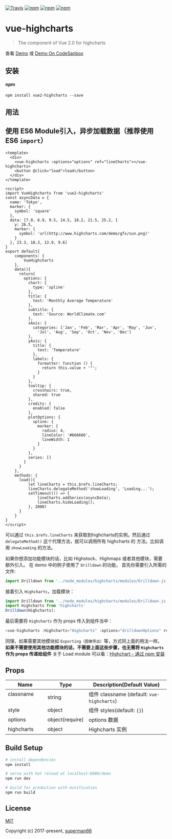 [![Travis](https://img.shields.io/travis/superman66/vue-highcharts.svg)](https://travis-ci.org/superman66/vue-highcharts) [![npm](https://img.shields.io/npm/v/vue2-highcharts.svg?style=plastic)](https://www.npmjs.com/package/vue2-highcharts) [![npm](https://img.shields.io/npm/dt/vue2-highcharts.svg?style=plastic)](https://www.npmjs.com/package/vue2-highcharts) [![npm](https://img.shields.io/npm/l/vue2-highcharts.svg)](https://www.npmjs.com/package/vue2-highcharts)
# vue-highcharts

> The component of Vue 2.0 for highcharts

查看 [Demo](http://chenhuichao.com/vue-highcharts/demo/)
或
[Demo On CodeSanbox](https://codesandbox.io/s/jjyqvv0k13)

## 安装
#### npm
```
npm install vue2-highcharts --save
```
## 用法

## 使用 ES6 Module引入，异步加载数据（推荐使用 ES6 `import`）
```es6
<template>
  <div>
    <vue-highcharts :options="options" ref="lineCharts"></vue-highcharts>
    <button @click="load">load</button>
  </div>
</template>

<script>
import VueHighcharts from 'vue2-highcharts'
const asyncData = {
  name: 'Tokyo',
  marker: {
    symbol: 'square'
  },
  data: [7.0, 6.9, 9.5, 14.5, 18.2, 21.5, 25.2, {
    y: 26.5,
    marker: {
      symbol: 'url(http://www.highcharts.com/demo/gfx/sun.png)'
    }
  }, 23.3, 18.3, 13.9, 9.6]
}
export default{
    components: {
        VueHighcharts
    },
    data(){
      return{
        options: {
          chart: {
            type: 'spline'
          },
          title: {
            text: 'Monthly Average Temperature'
          },
          subtitle: {
            text: 'Source: WorldClimate.com'
          },
          xAxis: {
            categories: ['Jan', 'Feb', 'Mar', 'Apr', 'May', 'Jun',
              'Jul', 'Aug', 'Sep', 'Oct', 'Nov', 'Dec']
          },
          yAxis: {
            title: {
              text: 'Temperature'
            },
            labels: {
              formatter: function () {
                return this.value + '°';
              }
            }
          },
          tooltip: {
            crosshairs: true,
            shared: true
          },
          credits: {
            enabled: false
          },
          plotOptions: {
            spline: {
              marker: {
                radius: 4,
                lineColor: '#666666',
                lineWidth: 1
              }
            }
          },
          series: []
        }
      }
    },
    methods: {
      load(){
          let lineCharts = this.$refs.lineCharts;
          lineCharts.delegateMethod('showLoading', 'Loading...');
          setTimeout(() => {
              lineCharts.addSeries(asyncData);
              lineCharts.hideLoading();
          }, 2000)
      }
    }
}
</script>
```
可以通过 `this.$refs.lineCharts` 来获取到highcharts的实例。然后通过 `delegateMethod()` 这个代理方法，就可以调用所有 highcharts 的 方法。比如调用 `showLoading` 的方法。

如果你想添加功能模块的话，比如 Highstock、Highmaps 或者其他模块，需要额外引入。
在 demo 中的例子使用了 `Drilldown` 的功能，
首先你需要引入所需的文件:

```javascript
import Drilldown from '../node_modules/highcharts/modules/Drilldown.js'
```
接着引入 `Highcharts`，加载模块：

```javascript
import Drilldown from '../node_modules/highcharts/modules/Drilldown.js'
import Highcharts from 'highcharts'
Drilldown(Highcharts);
```
最后需要将 `Highcharts` 作为 props 传入到组件当中：

```javascript
<vue-highcharts :Highcharts="Highcharts" :options="drilldownOptions" ref="drilldownChart"></vue-highcharts>
```
同理，如果需要其他模块如 `Exporting（图像导出）`等，方式同上面的用法一样。 
**如果不需要使用其他功能模块的话，不需要上面这些步骤，也无需将 `Highcharts` 作为 props 传递给组件**
关于 Load module 可以看：[Highchart - 通过 npm 安装](https://www.hcharts.cn/docs/install-from-npm)

## Props
|Name                | Type          | Description(Default Value)   |
|-------------------- | ---------------- | -------------------|
|classname              | string            | 组件 classname  (default: `vue-highcharts`)| 
|style               | object  | 组件 styles(default: `{}`)|
|options            | object(require) | options 数据|
|highcharts | object | Highcharts 实例  |

## Build Setup

``` bash
# install dependencies
npm install

# serve with hot reload at localhost:8080/demo
npm run dev

# build for production with minification
npm run build
```

## License
[MIT](https://opensource.org/licenses/MIT)

Copyright (c) 2017-present, [superman66](github.com/superman66)
